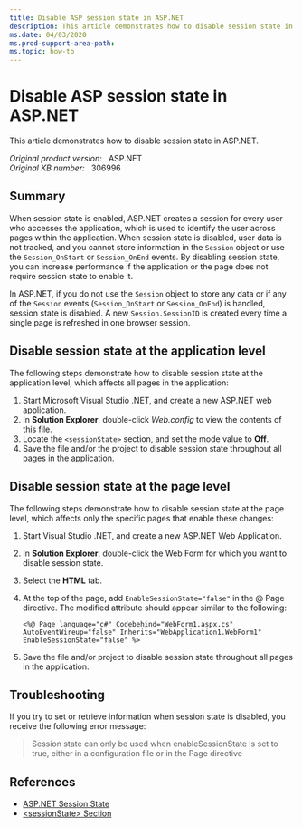 ```yaml
---
title: Disable ASP session state in ASP.NET
description: This article demonstrates how to disable session state in ASP.NET.
ms.date: 04/03/2020
ms.prod-support-area-path:
ms.topic: how-to
---
```

# Disable ASP session state in ASP.NET  

This article demonstrates how to disable session state in ASP.NET.

_Original product version:_ &nbsp; ASP.NET  
_Original KB number:_ &nbsp; 306996

## Summary

When session state is enabled, ASP.NET creates a session for every user who accesses the application, which is used to identify the user across pages within the application. When session state is disabled, user data is not tracked, and you cannot store information in the `Session` object or use the `Session_OnStart` or `Session_OnEnd` events. By disabling session state, you can increase performance if the application or the page does not require session state to enable it.

In ASP.NET, if you do not use the `Session` object to store any data or if any of the `Session` events (`Session_OnStart` or `Session_OnEnd`) is handled, session state is disabled. A new `Session.SessionID` is created every time a single page is refreshed in one browser session.

## Disable session state at the application level

The following steps demonstrate how to disable session state at the application level, which affects all pages in the application:

1. Start Microsoft Visual Studio .NET, and create a new ASP.NET web application.
2. In **Solution Explorer**, double-click *Web.config* to view the contents of this file.
3. Locate the `<sessionState>` section, and set the mode value to **Off**.
4. Save the file and/or the project to disable session state throughout all pages in the application.

## Disable session state at the page level

The following steps demonstrate how to disable session state at the page level, which affects only the specific pages that enable these changes:

1. Start Visual Studio .NET, and create a new ASP.NET Web Application.
2. In **Solution Explorer**, double-click the Web Form for which you want to disable session state.
3. Select the **HTML** tab.
4. At the top of the page, add `EnableSessionState="false"` in the @ Page directive. The modified attribute should appear similar to the following:

    ```aspx-csharp
    <%@ Page language="c#" Codebehind="WebForm1.aspx.cs"
    AutoEventWireup="false" Inherits="WebApplication1.WebForm1"
    EnableSessionState="false" %>
    ```

5. Save the file and/or project to disable session state throughout all pages in the application.

## Troubleshooting

If you try to set or retrieve information when session state is disabled, you receive the following error message:

> Session state can only be used when enableSessionState is set to true, either in a configuration file or in the Page directive

## References

- [ASP.NET Session State](/previous-versions/dotnet/articles/ms972429(v=msdn.10))
- [\<sessionState> Section](/previous-versions/dotnet/netframework-1.1/h6bb9cz9(v=vs.71))
